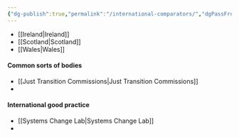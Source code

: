 ```yaml
---
{"dg-publish":true,"permalink":"/international-comparators/","dgPassFrontmatter":true}
---
```



- [[Ireland\|Ireland]]
- [[Scotland\|Scotland]]
- [[Wales\|Wales]]

#### Common sorts of bodies
- [[Just Transition Commissions\|Just Transition Commissions]]
-

#### International good practice
- [[Systems Change Lab\|Systems Change Lab]]
- 
